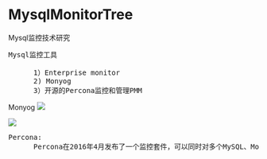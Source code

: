 # MysqlMonitorTree
Mysql监控技术研究


<pre>
Mysql监控工具

      1）Enterprise monitor
      2) Monyog
      3）开源的Percona监控和管理PMM
</pre>

Monyog
![](https://i.imgur.com/yeyUBHv.png)

![](https://i.imgur.com/9gCJypH.png)

<pre>
Percona:
      Percona在2016年4月发布了一个监控套件，可以同时对多个MySQL、MongoDB实例进行监控
</pre>